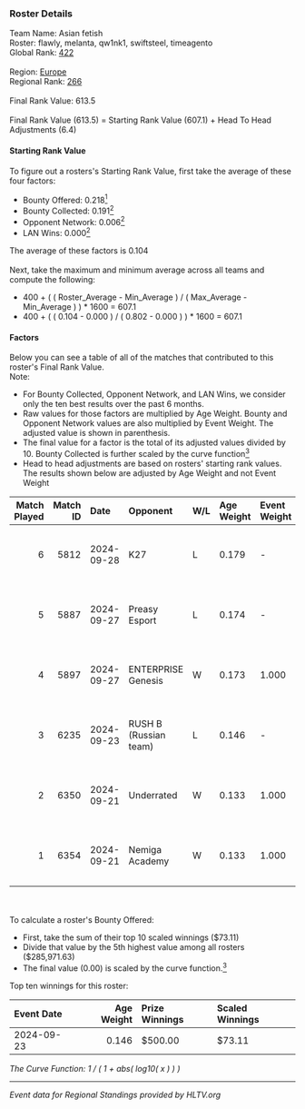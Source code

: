 ### Roster Details<br />
Team Name: Asian fetish<br />
Roster: flawly, melanta, qw1nk1, swiftsteel, timeagento<br />
Global Rank: [422](../../standings_global_2025_02_28.md)<br />
<br />
Region: [Europe]( ../../standings_europe_2025_02_28.md)<br />
Regional Rank: [266]( ../../standings_europe_2025_02_28.md)<br />
<br />
Final Rank Value:  613.5<br />
<br />
Final Rank Value (613.5) = Starting Rank Value (607.1) + Head To Head Adjustments (6.4)<br />

#### Starting Rank Value<br />
To figure out a rosters's Starting Rank Value, first take the average of these four factors:<br />
- Bounty Offered: 0.218[<sup>1</sup>](#table2)
- Bounty Collected: 0.191[<sup>2</sup>](#table1)
- Opponent Network: 0.006[<sup>2</sup>](#table1)
- LAN Wins: 0.000[<sup>2</sup>](#table1)

The average of these factors is 0.104<br />
<br />
Next, take the maximum and minimum average across all teams and compute the following:<br />
- 400 + ( ( Roster_Average - Min_Average ) / ( Max_Average - Min_Average ) ) * 1600 = 607.1
- 400 + ( ( 0.104 - 0.000 ) / ( 0.802 - 0.000 ) ) * 1600 = 607.1


#### Factors<br />
Below you can see a table of all of the matches that contributed to this roster's Final Rank Value.<br />
Note:<br />

- For Bounty Collected, Opponent Network, and LAN Wins, we consider only the ten best results over the past 6 months.
- Raw values for those factors are multiplied by Age Weight. Bounty and Opponent Network values are also multiplied by Event Weight. The adjusted value is shown in parenthesis.
- The final value for a factor is the total of its adjusted values divided by 10. Bounty Collected is further scaled by the curve function[<sup>3</sup>](#curveFunction)
- Head to head adjustments are based on rosters' starting rank values. The results shown below are adjusted by Age Weight and not Event Weight
<span id="table1"></span><br />


| Match Played | Match ID | Date       | Opponent              | W/L | Age Weight | Event Weight | Bounty Collected | Opponent Network | LAN Wins  | H2H Adj. | Roster                                          |
| -: | -: | :- | :- | :- | :- | :- | :- | :- | :- | -: | :- |
|            6 |     5812 | 2024-09-28 | K27                   | L   | 0.179      | -            | -                | -                | -         |    -0.37 | flawly, melanta, qw1nk1, swiftsteel, timeagento |
|            5 |     5887 | 2024-09-27 | Preasy Esport         | L   | 0.174      | -            | -                | -                | -         |    -0.77 | flawly, melanta, qw1nk1, swiftsteel, timeagento |
|            4 |     5897 | 2024-09-27 | ENTERPRISE Genesis    | W   | 0.173      | 1.000        | 0.002 (0.000)    | 0.193 (0.034)    | 0 (0.000) |     3.35 | flawly, melanta, qw1nk1, swiftsteel, timeagento |
|            3 |     6235 | 2024-09-23 | RUSH B (Russian team) | L   | 0.146      | -            | -                | -                | -         |    -0.14 | flawly, nota, qw1nk1, swiftsteel, timeagento    |
|            2 |     6350 | 2024-09-21 | Underrated            | W   | 0.133      | 1.000        | 0.002 (0.000)    | 0.193 (0.026)    | 0 (0.000) |     2.78 | flawly, nota, qw1nk1, swiftsteel, timeagento    |
|            1 |     6354 | 2024-09-21 | Nemiga Academy        | W   | 0.133      | 1.000        | 0.000 (0.000)    | 0.000 (0.000)    | 0 (0.000) |     1.54 | flawly, nota, qw1nk1, swiftsteel, timeagento    |

<br />
<span id="table2"></span><br />
To calculate a roster's Bounty Offered:<br />

- First, take the sum of their top 10 scaled winnings ($73.11)
- Divide that value by the 5th highest value among all rosters ($285,971.63)
- The final value (0.00) is scaled by the curve function.[<sup>3</sup>](#curveFunction)

Top ten winnings for this roster:<br />

| Event Date | Age Weight | Prize Winnings | Scaled Winnings |
| :- | -: | :- | :- |
| 2024-09-23 |      0.146 | $500.00        | $73.11          |


<span id="curveFunction"></span>_The Curve Function: 1 / ( 1 + abs( log10( x ) ) )_<br />

---
_Event data for Regional Standings provided by HLTV.org_<br />
